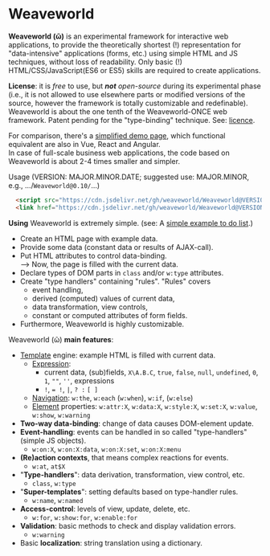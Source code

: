 # Weaveworld

**Weaveworld (ῶ)** is an experimental framework for interactive web applications, to provide the theoretically shortest (!) representation for "data-intensive" applications (forms, etc.) using simple HTML and JS techniques, without loss of readability. Only basic (!) HTML/CSS/JavaScript(ES6 or ES5) skills are required to create applications.

**License**: it is _free_ to use, but _**not** open-source_ during its experimental phase (i.e., it is not allowed to use elsewhere parts or modified versions of the source, however the framework is totally customizable and redefinable). Weaveworld is about the one tenth of the Weaveworld-ONCE web framework. Patent pending for the "type-binding" technique. See: [licence](LICENSE).

For comparison, there's a [simplified demo page](demo/todo), which functional equivalent are also in Vue, React and Angular.    
In case of full-scale business web applications, the code based on Weaveworld is about 2-4 times smaller and simpler.

Usage (VERSION: MAJOR.MINOR.DATE; suggested use: MAJOR.MINOR, e.g., .../`Weaveworld@0.10/`...)
```html
  <script src="https://cdn.jsdelivr.net/gh/weaveworld/Weaveworld@VERSION/w.min.js"></script>
  <link href="https://cdn.jsdelivr.net/gh/weaveworld/Weaveworld@VERSION/w.css" rel="stylesheet"/>
```

**Using** Weaveworld is extremely simple. (see: A [simple example to do list](demo/simple-todo).)
* Create an HTML page with example data.
* Provide some data (constant data or results of AJAX-call).
* Put HTML attributes to control data-binding.    
--> Now, the page is filled with the current data.
* Declare types of DOM parts in `class` and/or `w:type` attributes.
* Create "type handlers" containing "rules". "Rules" covers
  * event handling,
  * derived (computed) values of current data,
  * data transformation, view controls,
  * constant or computed attributes of form fields.
* Furthermore, Weaveworld is highly customizable.

Weaveworld (ῶ) **main features**:
* [Template](doc/doc-1-template.md) engine: example HTML is filled with current data.  
  * [Expression](doc/doc-1-template.md#template-expressions): 
    * current data, (sub)fields, `X\A.B.C`, `true`, `false`, `null`, `undefined`, `0`, `1`, `""`, `''`, expressions
    * `!`, `= !`, `|`, `? :` `[ ]`
  * [Navigation](doc/doc-1-template.md#navigation-condition-iteration): `w:the`, `w:each` (`w:when`), `w:if`, (`w:else`)
  * [Element](doc/doc-1-template.md#property-like-controls) properties: `w:attr:X`, `w:data:X`, `w:style:X`, `w:set:X`, `w:value`, `w:show`, `w:warning`
* **Two-way data-binding**: change of data causes DOM-element update.
* **Event-handling**: events can be handled in so called "type-handlers" (simple JS objects).
  * `w:on:X`, `w:on:X:data`, `w:on:X:set`, `w:on:X:menu`
* **(Re)action contexts**, that means complex reactions for events.
  * `w:at`, `at$X`
* "**Type-handlers**": data derivation, transformation, view control, etc.
  * `class`, `w:type`
* "**Super-templates**": setting defaults based on type-handler rules.
  * `w:name`, `w:named`
* **Access-control**: levels of view, update, delete, etc.
  * `w:for`, `w:show:for`, `w:enable:for`
* **Validation**: basic methods to check and display validation errors.
  * `w:warning`
* Basic **localization**: string translation using a dictionary.
